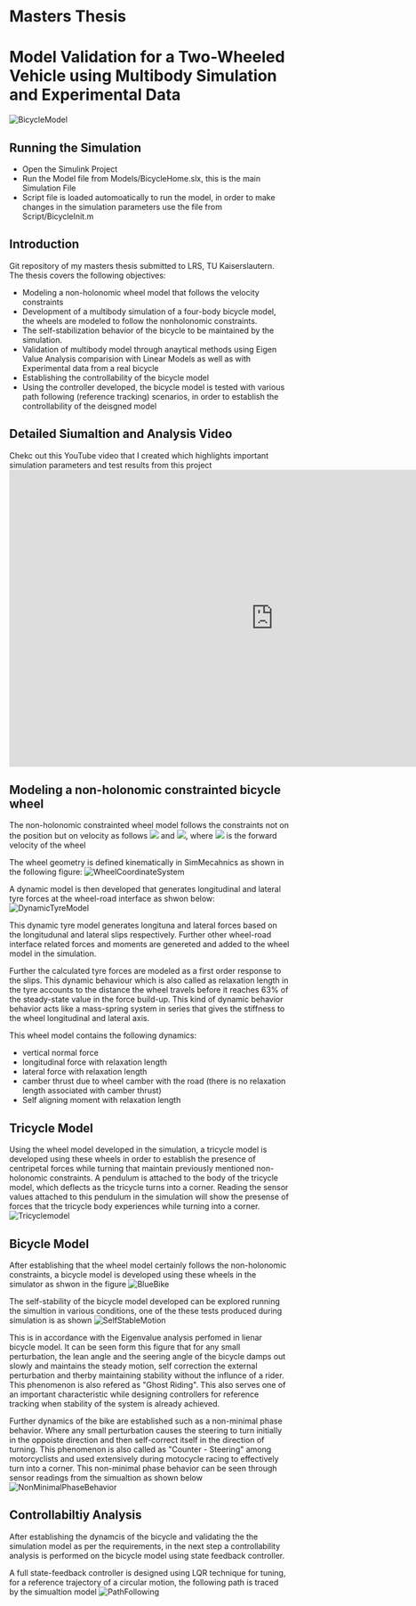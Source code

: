 # Masters Thesis

<h1>Model Validation for a Two-Wheeled Vehicle using Multibody Simulation and Experimental Data</h1>

<img src="https://user-images.githubusercontent.com/38962235/90955651-acd76c00-e47f-11ea-93b7-9d495311a948.PNG" alt="BicycleModel">

<h2>Running the Simulation</h2>
<p>
  <ul>
    <li>Open the Simulink Project</li>
    <li>Run the Model file from Models/BicycleHome.slx, this is the main Simulation File</li>
    <li>Script file is loaded automoatically to run the model, in order to make changes in the simulation parameters use the file from Script/BicycleInit.m</li>
</ul>
</p>

<h2>Introduction</h2>

<p>Git repository of my masters thesis submitted to LRS, TU Kaiserslautern. The thesis covers the following objectives:
<ul>
  <li>Modeling a non-holonomic wheel model that follows the velocity constraints</li>
  <li>Development of a multibody simulation of a four-body bicycle model, the wheels are modeled to follow the nonholonomic constraints.</li>
  <li>The self-stabilization behavior of the bicycle to be maintained by the simulation.</li>
  <li>Validation of multibody model through anaytical methods using Eigen Value Analysis comparision with Linear Models as well as with Experimental data from a real bicycle</li>
  <li>Establishing the controllability of the bicycle model</li>
  <li>Using the controller developed, the bicycle model is tested with various path following (reference tracking) scenarios, in order to establish the controllability of the deisgned model</li>
</ul>
</p>

<h2>Detailed Siumaltion and Analysis Video</h2>

<p>Chekc out this YouTube video that I created which highlights important simulation parameters and test results from this project
  <iframe width="949" height="534" src="https://www.youtube.com/embed/azP1CgeyOW4" frameborder="0" allow="accelerometer; autoplay; encrypted-media; gyroscope; picture-in-picture" allowfullscreen></iframe>
</p>

<h2> Modeling a non-holonomic constrainted bicycle wheel </h2>
<p>The non-holonomic constrainted wheel model follows the constraints not on the position but on velocity as follows 
<img src="https://render.githubusercontent.com/render/math?math=\dot{x} = v cos{\varphi}"> and <img src="https://render.githubusercontent.com/render/math?math=\dot{x} = v sin{\varphi}">, where <img src="https://render.githubusercontent.com/render/math?math=v"> is the forward velocity of the wheel
</p>

<p>
  The wheel geometry is defined kinematically in SimMecahnics as shown in the following figure:
  <img src="https://user-images.githubusercontent.com/38962235/90957757-26775600-e490-11ea-804f-8dd92d91e1aa.PNG" alt="WheelCoordinateSystem">
</p>

<p>
  A dynamic model is then developed that generates longitudinal and lateral tyre forces at the wheel-road interface as shwon below:
  <img src="https://user-images.githubusercontent.com/38962235/90957841-9b4a9000-e490-11ea-90ac-c1b70dbbb5ab.PNG" alt="DynamicTyreModel">
</p>

<p>
  This dynamic tyre model generates longituna and lateral forces based on the longitudunal and lateral slips respectively. Further other wheel-road interface related forces and  moments are genereted and added to the wheel model in the simulation.
</p>

<p>
Further the calculated tyre forces are modeled as a first order response to the slips. This dynamic behaviour which is also called as relaxation length in the tyre accounts to the distance the wheel travels before it reaches 63% of the steady-state value in the force build-up. This kind of dynamic behavior behavior acts like a mass-spring system in series
that gives the stiffness to the wheel longitudinal and lateral axis.

This wheel model contains the following dynamics:
<ul>
  <li>vertical normal force</li>
  <li>longitudinal force with relaxation length</li>
  <li>lateral force with relaxation length</li>
  <li>camber thrust due to wheel camber with the road (there is no relaxation length associated with camber thrust)</li>
  <li>Self aligning moment with relaxation length</li>
</ul>
</p>
<h2>Tricycle Model</h2>

<p>
Using the wheel model developed in the simulation, a tricycle model is developed using these wheels in order to establish the presence of centripetal forces while turning that maintain previously mentioned non-holonomic constraints. A pendulum is attached to the body of the tricycle model, which deflects as the tricycle turns into a corner. Reading the sensor values attached to this pendulum in the simulation will show the presense of forces that the tricycle body experiences while turning into a corner.

<img src="https://user-images.githubusercontent.com/38962235/90958096-4d368c00-e492-11ea-9297-d2f478414948.PNG" alt="Tricyclemodel">
</p>

<h2>Bicycle Model</h2>
<p>
After establishing that the wheel model certainly follows the non-holonomic constraints, a bicycle model is developed using these wheels in the simulator as shwon in the figure
<img src="https://user-images.githubusercontent.com/38962235/90958137-9b4b8f80-e492-11ea-8878-b0dcaad78607.PNG" alt="BlueBike">
</p>
<p>
The self-stability of the bicycle model developed can be explored running the simultion in various conditions, one of the these tests produced during simulation is as shown
<img src="https://user-images.githubusercontent.com/38962235/90958155-d0f07880-e492-11ea-8db5-867772f962a6.PNG" alt="SelfStableMotion" class="center">
</p>
<p>
This is in accordance with the Eigenvalue analysis perfomed in lienar bicycle model. It can be seen form this figure that for any small perturbation, the lean angle and the seering angle of the bicycle damps out slowly and maintains the steady motion, self correction the external perturbation and therby maintaining stability without the influnce of a rider. This phenomenon is also refered as "Ghost Riding". This also serves one of an important characteristic while designing controllers for reference tracking when stability of the system is already achieved.
</p>
<p>
Further dynamics of the bike are established such as a non-minimal phase behavior. Where any small perturbation causes the steering to turn initially in the oppoiste direction and then self-correct itself in the direction of turning. This phenomenon is also called as "Counter - Steering" among motorcyclists and used extensively during motocycle racing to effectively turn into a corner. This non-minimal phase behavior can be seen through sensor readings from the simualtion as shown below
<img src="https://user-images.githubusercontent.com/38962235/90958313-eb772180-e493-11ea-9fa1-ef626944db18.PNG" alt="NonMinimalPhaseBehavior" class="center">
</p>

<h2>Controllabiltiy Analysis</h2>
  <p>
    After establishing the dynamcis of the bicycle and validating the the simulation model as per the requirements, in the next step a controllability analysis is performed on the bicycle model using state feedback controller.
  </p>
  
  <p>
  A full state-feedback controller is designed using LQR technique for tuning, for a reference trajectory of a circular motion, the following path is traced by the simualtion model
  <img src="https://user-images.githubusercontent.com/38962235/90958537-6856cb00-e495-11ea-9789-ab704c62a233.PNG" alt="PathFollowing">
</p>

